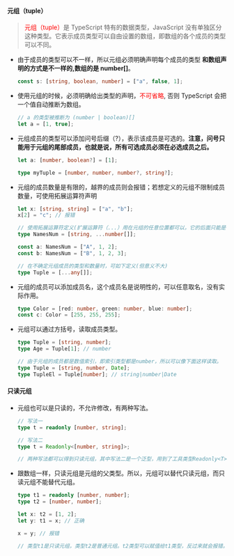 #### 元组（tuple）

> <font color=red>元组（tuple）</font>是 TypeScript 特有的数据类型，JavaScript 没有单独区分这种类型。它表示成员类型可以自由设置的数组，即数组的各个成员的类型可以不同。

- 由于成员的类型可以不一样，所以元组必须明确声明每个成员的类型 **和数组声明的方式是不一样的,数组的是 number[]**。

  ```ts
  const s: [string, boolean, number] = ["a", false, 1];
  ```

- 使用元组的时候，必须明确给出类型的声明，<font color=red>不可省略</font>, 否则 TypeScript 会把一个值自动推断为数组。

  ```ts
  // a 的类型被推断为 (number | boolean)[]
  let a = [1, true];
  ```

- 元组成员的类型可以添加问号后缀（?），表示该成员是可选的。**注意，问号只能用于元组的尾部成员，也就是说，所有可选成员必须在必选成员之后。**

  ```ts
  let a: [number, boolean?] = [1];
  ```

  ```ts
  type myTuple = [number, number, number?, string?];
  ```

- 元组的成员数量是有限的，越界的成员则会报错；若想定义的元组不限制成员数量，可使用拓展运算符声明

  ```ts
  let x: [string, string] = ["a", "b"];
  x[2] = "c"; // 报错

  // 使用拓展运算符定义(扩展运算符（...）用在元组的任意位置都可以，它的后面只能是一个数组或元组。)
  type NamesNum = [string, ...number[]];

  const a: NamesNum = ["A", 1, 2];
  const b: NamesNum = ["B", 1, 2, 3];

  // 在不确定元组成员的类型和数量时，可如下定义(但意义不大)
  type Tuple = [...any[]];
  ```

- 元组的成员可以添加成员名，这个成员名是说明性的，可以任意取名，没有实际作用。

  ```ts
  type Color = [red: number, green: number, blue: number];
  const c: Color = [255, 255, 255];
  ```

- 元组可以通过方括号，读取成员类型。

  ```ts
  type Tuple = [string, number];
  type Age = Tuple[1]; // number

  // 由于元组的成员都是数值索引，即索引类型都是number，所以可以像下面这样读取。
  type Tuple = [string, number, Date];
  type TupleEl = Tuple[number]; // string|number|Date
  ```

#### 只读元组

- 元组也可以是只读的，不允许修改，有两种写法。

  ```ts
  // 写法一
  type t = readonly [number, string];

  // 写法二
  type t = Readonly<[number, string]>;

  // 两种写法都可以得到只读元组，其中写法二是一个泛型，用到了工具类型Readonly<T>。
  ```

- 跟数组一样，只读元组是元组的父类型。所以，元组可以替代只读元组，而只读元组不能替代元组。

  ```ts
  type t1 = readonly [number, number];
  type t2 = [number, number];

  let x: t2 = [1, 2];
  let y: t1 = x; // 正确

  x = y; // 报错

  // 类型t1是只读元组，类型t2是普通元组。t2类型可以赋值给t1类型，反过来就会报错。
  ```
